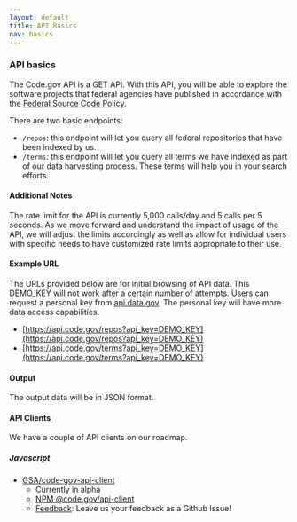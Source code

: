```yaml
---
layout: default
title: API Basics
nav: basics
---
```


### API basics

The Code.gov API is a GET API. With this API, you will be able to explore the software projects that federal agencies have published in accordance with the [Federal Source Code Policy](https://sourcecode.cio.gov/).

There are two basic endpoints:

- `/repos`: this endpoint will let you query all federal repositories that have been indexed by us.
- `/terms`: this endpoint will let you query all terms we have indexed as part of our data harvesting process. These terms will help you in your search efforts.

#### Additional Notes

The rate limit for the API is currently 5,000 calls/day and 5 calls per 5 seconds. As we move forward and understand the impact of usage of the API, we will adjust the limits accordingly as well as allow for individual users with specific needs to have customized rate limits appropriate to their use.

#### Example URL

The URLs provided below are for initial browsing of API data. This DEMO_KEY will not work after a certain number of attempts. Users can request a personal key from [api.data.gov](https://api.data.gov/signup/). The personal key will have more data access capabilities.

* [https://api.code.gov/repos?api_key=DEMO_KEY](https://api.code.gov/repos?api_key=DEMO_KEY)
* [https://api.code.gov/terms?api_key=DEMO_KEY](https://api.code.gov/terms?api_key=DEMO_KEY)

#### Output

The output data will be in JSON format.

#### API Clients

We have a couple of API clients on our roadmap.

##### Javascript

- [GSA/code-gov-api-client](https://github.com/GSA/code-gov-api-client)
  - Currently in alpha
  - [NPM @code.gov/api-client](https://www.npmjs.com/package/@code.gov/api-client)
  - [Feedback](https://github.com/GSA/code-gov-api-client/issues/new): Leave us your feedback as a Github Issue!

<body id="basics"></body>
